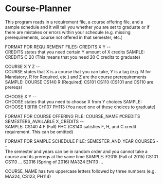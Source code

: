 # Course-Planner

This program reads in a requirement file, a course offering file, and a sample schedule and it will tell you whether you are set to graduate or if there are mistakes or errors within your schedule (e.g. missing prerequirements, course not offered in that semester, etc.)

FORMAT FOR REQUIREMENT FILES: 
CREDITS X Y --  
CREDITS states that you need certain Y amount of X credits
SAMPLE: CREDITS C 20 (This means that you need 20 C credits to graduate)
                         
COURSE X Y Z --    
COURSE states that X is a course that you can take, Y is a tag (e.g. M for Mandatory, R for Required, etc.) and Z                          are the course prerequirements 
SAMPLE: COURSE CS140 R (Required) CS101 CS110 (CS101 and CS110 are prereqs)
                         
CHOOSE X Y --     
CHOOSE states that you need to choose X from Y choices
SAMPLE: CHOOSE 1 BI118 CH107 PH113 (You need one of these choices to graduate)
                         
FORMAT FOR COURSE OFFERING FILE: 
COURSE_NAME  #CREDITS SEMESTERS_AVAILABLE X_CREDITS --        
SAMPLE: CS140 4 F (Fall) FHC (CS140 satisfies F, H, and C credit                                                                           requirement. This can be omitted)

FORMAT FOR SAMPLE SCHEDULE FILE: 
SEMESTER_AND_YEAR COURSES --        
The semester and years can be in random order and you cannot take a course and its prereqs at the                                           same time
SAMPLE: 
F2015 (Fall of 2015) CS101 CS110 ...
S2016 (Spring of 2016) MA324 EN113 ...

COURSE_NAME has two uppercase letters followed by three numbers (e.g. MA324, CS123, PH114)
